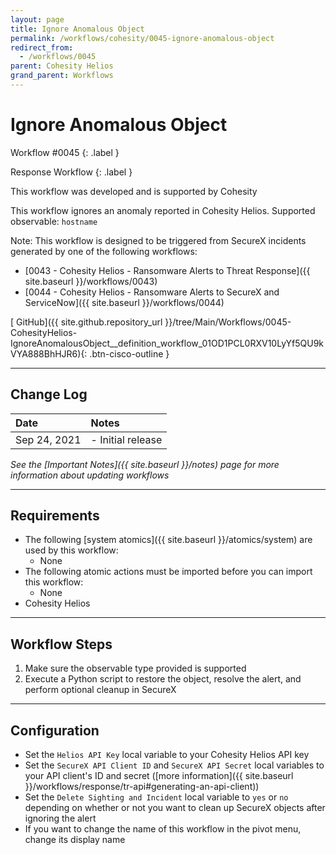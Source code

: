 ```yaml
---
layout: page
title: Ignore Anomalous Object
permalink: /workflows/cohesity/0045-ignore-anomalous-object
redirect_from:
  - /workflows/0045
parent: Cohesity Helios
grand_parent: Workflows
---
```


# Ignore Anomalous Object
<div markdown="1">
Workflow #0045
{: .label }

Response Workflow
{: .label }
</div>

<div class="cisco-alert cisco-alert-info"><i class="fa fa-info-circle mr-1 cisco-icon-info"></i> This workflow was developed and is supported by Cohesity</div>

This workflow ignores an anomaly reported in Cohesity Helios. Supported observable: `hostname`

Note: This workflow is designed to be triggered from SecureX incidents generated by one of the following workflows:
* [0043 - Cohesity Helios - Ransomware Alerts to Threat Response]({{ site.baseurl }}/workflows/0043)
* [0044 - Cohesity Helios - Ransomware Alerts to SecureX and ServiceNow]({{ site.baseurl }}/workflows/0044)

[<i class="fab fa-github"></i> GitHub]({{ site.github.repository_url }}/tree/Main/Workflows/0045-CohesityHelios-IgnoreAnomalousObject__definition_workflow_01OD1PCL0RXV10LyYf5QU9kVYA888BhHJR6){: .btn-cisco-outline }

---

## Change Log

| Date | Notes |
|:-----|:------|
| Sep 24, 2021 | - Initial release |

_See the [Important Notes]({{ site.baseurl }}/notes) page for more information about updating workflows_

---

## Requirements
* The following [system atomics]({{ site.baseurl }}/atomics/system) are used by this workflow:
	* None
* The following atomic actions must be imported before you can import this workflow:
	* None
* Cohesity Helios

---

## Workflow Steps
1. Make sure the observable type provided is supported
2. Execute a Python script to restore the object, resolve the alert, and perform optional cleanup in SecureX

---

## Configuration
* Set the `Helios API Key` local variable to your Cohesity Helios API key
* Set the `SecureX API Client ID` and `SecureX API Secret` local variables to your API client's ID and secret ([more information]({{ site.baseurl }}/workflows/response/tr-api#generating-an-api-client))
* Set the `Delete Sighting and Incident` local variable to `yes` or `no` depending on whether or not you want to clean up SecureX objects after ignoring the alert
* If you want to change the name of this workflow in the pivot menu, change its display name
